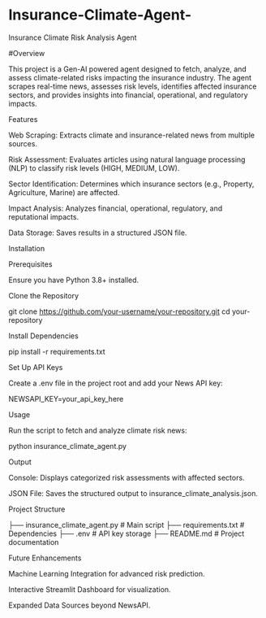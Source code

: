 # Insurance-Climate-Agent-

Insurance Climate Risk Analysis Agent

#Overview

This project is a Gen-AI powered agent designed to fetch, analyze, and assess climate-related risks impacting the insurance industry. The agent scrapes real-time news, assesses risk levels, identifies affected insurance sectors, and provides insights into financial, operational, and regulatory impacts.

Features

Web Scraping: Extracts climate and insurance-related news from multiple sources.

Risk Assessment: Evaluates articles using natural language processing (NLP) to classify risk levels (HIGH, MEDIUM, LOW).

Sector Identification: Determines which insurance sectors (e.g., Property, Agriculture, Marine) are affected.

Impact Analysis: Analyzes financial, operational, regulatory, and reputational impacts.

Data Storage: Saves results in a structured JSON file.

Installation

Prerequisites

Ensure you have Python 3.8+ installed.

Clone the Repository

 git clone https://github.com/your-username/your-repository.git
 cd your-repository

Install Dependencies

pip install -r requirements.txt

Set Up API Keys

Create a .env file in the project root and add your News API key:

NEWSAPI_KEY=your_api_key_here

Usage

Run the script to fetch and analyze climate risk news:

python insurance_climate_agent.py

Output

Console: Displays categorized risk assessments with affected sectors.

JSON File: Saves the structured output to insurance_climate_analysis.json.

Project Structure

├── insurance_climate_agent.py  # Main script
├── requirements.txt            # Dependencies
├── .env                        # API key storage
├── README.md                   # Project documentation

Future Enhancements

Machine Learning Integration for advanced risk prediction.

Interactive Streamlit Dashboard for visualization.

Expanded Data Sources beyond NewsAPI.

